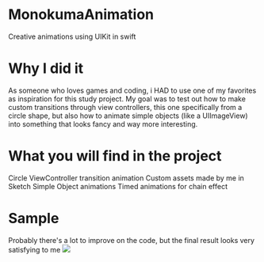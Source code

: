 # MonokumaAnimation
Creative animations using UIKit in swift

# Why I did it
As someone who loves games and coding, i HAD to use one of my favorites as inspiration for this study project.
My goal was to test out how to make custom transitions through view controllers, this one specifically from a circle shape, but also how to animate simple objects (like a UIImageView) into something that looks fancy and way more interesting.

# What you will find in the project
Circle ViewController transition animation 
Custom assets made by me in Sketch
Simple Object animations
Timed animations for chain effect

# Sample
Probably there's a lot to improve on the code, but the final result looks very satisfying to me
![](monokuma.gif)
